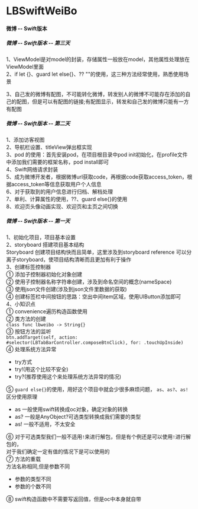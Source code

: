 # LBSwiftWeiBo
#### 微博 -- Swift版本

##### 微博 -- Swift版本 -- 第三天<br>
1、ViewModel是对model的封装，存储属性一般放在model，其他属性处理放在ViewModel里面<br>
2、if let {}、guard let else{}、?? ""的使用，这三种方法经常使用，熟悉使用场景



3、自己发的微博有配图，不可能转化微博，转发别人的微博不可能存在添加的自己的配图，但是可以有配图的链接;有配图显示，转发和自己发的微博只能有一方有配图
##### 微博 -- Swift版本 -- 第二天<br>
1、添加访客视图<br>
2、导航栏设置、titleView弹出框实现<br>
3、pod 的使用：首先安装pod，在项目根目录中pod init初始化，在profile文件中添加我们需要的框架名称，pod install即可<br>
4、Swift网络请求封装<br>
5、成为微博开发者，根据微博url获取code，再根据code获取access_token，根据access_token等信息获取用户个人信息<br>
6、对于获取到的用户信息进行归档、解档处理<br>
7、单利、计算属性的使用，??、guard else{}的使用<br>
8、欢迎页头像动画实现、欢迎页和主页之间切换<br>



##### 微博 -- Swift版本 -- 第一天<br>
1、初始化项目，项目基本设置<br>
2、storyboard 搭建项目基本结构<br>
Storyboard 创建项目结构快而且简单，这里涉及到storyboard reference 可以分离子storyboard，使项目结构清晰而且更加有利于操作<br>
3、创建标签控制器<br>
① 添加子控制器初始化对象创建<br>
② 使用子控制器名称字符串创建，涉及到命名空间的概念(nameSpace)<br>
③ 使用json文件创建(涉及到json文件里数据的获取)<br>
④ 创建标签栏中间按钮的思路：空出中间item区域，使用UIButton添加即可<br>
4、小知识点<br>
① convenience遍历构造函数使用<br>
② 类方法的创建<br>
`class func lbweibo -> String{}`<br>
③ 按钮方法的监听<br>
`btn.addTarget(self, action: #selector(LBTabBarController.composeBtnClick), for: .touchUpInside)`<br>
④ 处理系统方法异常<br>
  * try方式<br>
  * try!(用这个比较不安全)<br>
  * try?(推荐使用这个来处理系统方法异常的情况)<br>
  
⑤ `guard else{}`的使用，用好这个项目中就会少很多麻烦问题，
`as`、`as?`、`as!`区分使用原理<br>
  * as 一般使用swift转换成oc对象，确定对象的转换<br>
  * as? 一般是AnyObject?可选类型转换成我们需要的类型<br>
  * as! 一般不适用，不太安全
  
⑥ 对于可选类型我们一般不适用`!`来进行解包，但是有个例还是可以使用`!`进行解包的，<br>
对于我们确定一定有值的情况下是可以使用的<br>
⑦ 方法的重载<br>
方法名称相同,但是参数不同<br>
  * 参数的类型不同 <br>
  * 参数的个数不同<br>
  
⑧ swift构造函数中不需要写返回值，但是oc中本身就自带<br>

